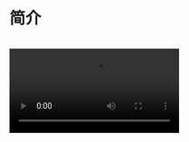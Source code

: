# 简介

<br/>
<Video src="/videos/aide-intro.mp4" />

## 为什么选择 `Aide`？

`Aide` 是一个强大的 AI 辅助开发 `VSCode` 扩展，旨在提升您的编码体验。以下是您应该选择 `Aide` 的原因：

- **📚 提高代码可读性**：一键为您的代码添加详细注释，提高可读性，而无需修改原始文件。

- **🔄 轻松代码转换**：即时将代码在不同语言或框架之间转换，使理解不熟悉的代码或迁移项目变得更容易。

- **🔮 神奇的智能粘贴**：粘贴时智能转换剪贴板内容，包括将设计截图转换为 UI 代码。简化跨语言、跨框架开发和设计到代码的工作流程。

- **📋 高效批量处理**：轻松使用 AI 处理多个文件或文件夹，显著提高您的生产力。

- **🏷️ 智能变量重命名**：获取 AI 驱动的变量名建议及解释，帮助您为代码选择最佳名称。

- **🤖 可自定义AI命令**：创建并执行自定义 AI 命令，实现与代码库的灵活交互。

## 主要特性

1. **[智能代码查看器助手](../features/code-viewer-helper.md)**：添加 AI 生成的注释，使您的代码更易理解。

2. **[智能代码转换](../features/code-convert.md)**：在 AI 的协助下，将代码从一种编程语言转换为另一种。

3. **[智能粘贴](../features/smart-paste.md)**：粘贴到不同文件类型时，智能转换剪贴板内容。

4. **[AI批量处理](../features/batch-processor.md)**：根据您的特定需求，使用 AI 处理多个文件。

5. **[批量复制文件为 AI 提示词](../features/copy-as-prompt.md)**：一键将多个文件格式化为 AI 交互提示。

6. **[智能重命名变量](../features/rename-variable.md)**：获取AI对变量名的建议，以提高代码清晰度。

7. **[自定义命令提问 AI](../features/ask-ai.md)**：在选定的文件或文件夹上执行自定义 AI 命令。

## `Aide` 与 `Copilot/Codeium/AmazonQ` 的区别

- **🚫 无冗余功能**：我们专注于独特的、互补的功能，而不是复制现有工具。

- **⚡ 注重效率**：每个功能都经过精心设计，以实现最佳用户体验和实际效用。

- **💪 质量优先**：我们优先考虑效果好的功能，避免那些在实际使用中效果不佳的功能。

- **🔓 开源**：您可以自由查看和贡献我们的源代码。

- **🛠️ 可定制**：使用您偏好的 AI 模型，包括本地模型。

## 快速导航

- [功能](../features/code-viewer-helper.md)
- [配置](../configuration/openai-key.md)
- [使用其他大语言模型](../use-another-llm/anthropic.md)
- [常见问题解答](./faq.md)
